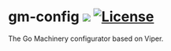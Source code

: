 # gm-config ![](https://img.shields.io/:GO-machinery-red.svg) [![License](https://img.shields.io/:license-MIT-green.svg)](https://opensource.org/licenses/MIT)

The Go Machinery configurator based on Viper.
